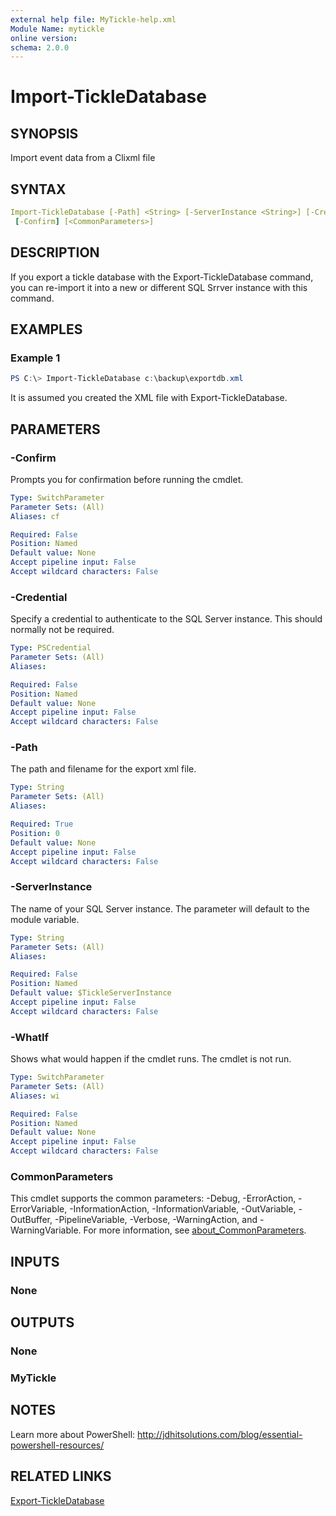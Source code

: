 ```yaml
---
external help file: MyTickle-help.xml
Module Name: mytickle
online version:
schema: 2.0.0
---
```


# Import-TickleDatabase

## SYNOPSIS

Import event data from a Clixml file

## SYNTAX

```yaml
Import-TickleDatabase [-Path] <String> [-ServerInstance <String>] [-Credential <PSCredential>] [-WhatIf]
 [-Confirm] [<CommonParameters>]
```

## DESCRIPTION

If you export a tickle database with the Export-TickleDatabase command, you can re-import it into a new or different SQL Srrver instance with this command.

## EXAMPLES

### Example 1

```powershell
PS C:\> Import-TickleDatabase c:\backup\exportdb.xml
```

It is assumed you created the XML file with Export-TickleDatabase.

## PARAMETERS

### -Confirm

Prompts you for confirmation before running the cmdlet.

```yaml
Type: SwitchParameter
Parameter Sets: (All)
Aliases: cf

Required: False
Position: Named
Default value: None
Accept pipeline input: False
Accept wildcard characters: False
```

### -Credential

Specify a credential to authenticate to the SQL Server instance. This should normally not be required.

```yaml
Type: PSCredential
Parameter Sets: (All)
Aliases:

Required: False
Position: Named
Default value: None
Accept pipeline input: False
Accept wildcard characters: False
```

### -Path

The path and filename for the export xml file.

```yaml
Type: String
Parameter Sets: (All)
Aliases:

Required: True
Position: 0
Default value: None
Accept pipeline input: False
Accept wildcard characters: False
```

### -ServerInstance

The name of your SQL Server instance. The parameter will default to the module variable.

```yaml
Type: String
Parameter Sets: (All)
Aliases:

Required: False
Position: Named
Default value: $TickleServerInstance
Accept pipeline input: False
Accept wildcard characters: False
```

### -WhatIf

Shows what would happen if the cmdlet runs. The cmdlet is not run.

```yaml
Type: SwitchParameter
Parameter Sets: (All)
Aliases: wi

Required: False
Position: Named
Default value: None
Accept pipeline input: False
Accept wildcard characters: False
```

### CommonParameters

This cmdlet supports the common parameters: -Debug, -ErrorAction, -ErrorVariable, -InformationAction, -InformationVariable, -OutVariable, -OutBuffer, -PipelineVariable, -Verbose, -WarningAction, and -WarningVariable. For more information, see [about_CommonParameters](http://go.microsoft.com/fwlink/?LinkID=113216).

## INPUTS

### None

## OUTPUTS

### None

### MyTickle

## NOTES

Learn more about PowerShell: http://jdhitsolutions.com/blog/essential-powershell-resources/

## RELATED LINKS

[Export-TickleDatabase](Export-TickleDatabase.md)
